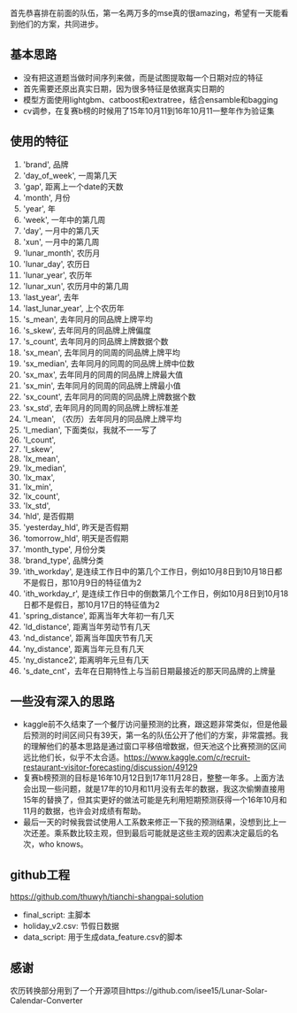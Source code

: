 首先恭喜排在前面的队伍，第一名两万多的mse真的很amazing，希望有一天能看到他们的方案，共同进步。

## 基本思路
- 没有把这道题当做时间序列来做，而是试图提取每一个日期对应的特征
- 首先需要还原出真实日期，因为很多特征是依据真实日期的
- 模型方面使用lightgbm、catboost和extratree，结合ensamble和bagging
- cv调参，在复赛b榜的时候用了15年10月11到16年10月11一整年作为验证集

## 使用的特征
1. 'brand', 品牌
1. 'day_of_week', 一周第几天
1. 'gap', 距离上一个date的天数
1. 'month', 月份
1. 'year', 年
1. 'week', 一年中的第几周
1. 'day', 一月中的第几天
1. 'xun', 一月中的第几周
1. 'lunar_month', 农历月
1. 'lunar_day', 农历日
1. 'lunar_year', 农历年
1. 'lunar_xun', 农历月中的第几周
1. 'last_year', 去年
1. 'last_lunar_year', 上个农历年
1. 's_mean', 去年同月的同品牌上牌平均
1. 's_skew', 去年同月的同品牌上牌偏度
1. 's_count', 去年同月的同品牌上牌数据个数
1. 'sx_mean', 去年同月的同周的同品牌上牌平均
1. 'sx_median', 去年同月的同周的同品牌上牌中位数
1. 'sx_max', 去年同月的同周的同品牌上牌最大值
1. 'sx_min', 去年同月的同周的同品牌上牌最小值
1. 'sx_count', 去年同月的同周的同品牌上牌数据个数
1. 'sx_std', 去年同月的同周的同品牌上牌标准差
1. 'l_mean', （农历）去年同月的同品牌上牌平均
1. 'l_median', 下面类似，我就不一一写了
1. 'l_count',
1. 'l_skew',
1. 'lx_mean',
1. 'lx_median',
1. 'lx_max',
1. 'lx_min',
1. 'lx_count',
1. 'lx_std',
1. 'hld', 是否假期
1. 'yesterday_hld', 昨天是否假期
1. 'tomorrow_hld', 明天是否假期
1. 'month_type', 月份分类
1. 'brand_type', 品牌分类
1. 'ith_workday', 是连续工作日中的第几个工作日，例如10月8日到10月18日都不是假日，那10月9日的特征值为2
1. 'ith_workday_r', 是连续工作日中的倒数第几个工作日，例如10月8日到10月18日都不是假日，那10月17日的特征值为2
1. 'spring_distance', 距离当年大年初一有几天
1. 'ld_distance', 距离当年劳动节有几天
1. 'nd_distance', 距离当年国庆节有几天
1. 'ny_distance', 距离当年元旦有几天
1. 'ny_distance2', 距离明年元旦有几天
1. 's_date_cnt'，去年在日期特性上与当前日期最接近的那天同品牌的上牌量
 
## 一些没有深入的思路
- kaggle前不久结束了一个餐厅访问量预测的比赛，跟这题非常类似，但是他最后预测的时间区间只有39天，第一名的队伍公开了他们的方案，非常震撼。我的理解他们的基本思路是通过窗口平移倍增数据，但天池这个比赛预测的区间远比他们长，似乎不太合适。https://www.kaggle.com/c/recruit-restaurant-visitor-forecasting/discussion/49129
- 复赛b榜预测的目标是16年10月12日到17年11月28日，整整一年多。上面方法会出现一些问题，就是17年的10月和11月没有去年的数据，我这次偷懒直接用15年的替换了，但其实更好的做法可能是先利用短期预测获得一个16年10月和11月的数据，也许会对成绩有帮助。
- 最后一天的时候我尝试使用人工系数来修正一下我的预测结果，没想到比上一次还差。乘系数比较主观，但到最后可能就是这些主观的因素决定最后的名次，who knows。 

## github工程
https://github.com/thuwyh/tianchi-shangpai-solution

- final_script: 主脚本
- holiday_v2.csv: 节假日数据
- data_script: 用于生成data_feature.csv的脚本

## 感谢
农历转换部分用到了一个开源项目https://github.com/isee15/Lunar-Solar-Calendar-Converter



